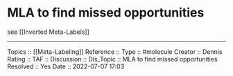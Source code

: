 # MLA to find missed opportunities
see [[Inverted Meta-Labels]]

---
Topics :: [[Meta-Labeling]]
Reference ::
Type :: #molecule
Creator :: Dennis
Rating ::
TAF ::
Discussion ::
Dis_Topic :: MLA to find missed opportunities
Resolved :: Yes
Date :: 2022-07-07 17:03


